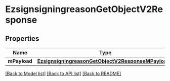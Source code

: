 # EzsignsigningreasonGetObjectV2Response

## Properties
Name | Type | Description | Notes
------------ | ------------- | ------------- | -------------
**mPayload** | [**EzsignsigningreasonGetObjectV2ResponseMPayload***](EzsignsigningreasonGetObjectV2ResponseMPayload.md) |  | 

[[Back to Model list]](../README.md#documentation-for-models) [[Back to API list]](../README.md#documentation-for-api-endpoints) [[Back to README]](../README.md)


